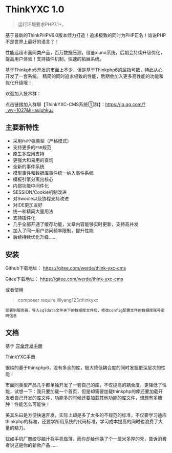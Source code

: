 ThinkYXC 1.0
===============

> 运行环境要求PHP7.1+。

基于最新的ThinkPHPV6.0版本倾力打造！追求极致的同时为PHP正名！谁说PHP不是世界上最好的语言？！

性能远超市面同类产品，百万数据压测，借鉴xiuno系统，后期会持续升级优化，提高用户体验！支持插件机制，快速的拓展系统。

基于Thinkphp5开发的市面上不少，但是基于Thinkphp6的屈指可数，特此从心开发了一套系统。 精简的同时追求极致的性能，后期会加入更多高性能的功能和优化升级哦！

欢迎加入技术群： 

点击链接加入群聊【ThinkYXC-CMS系统①群】：https://jq.qq.com/?_wv=1027&k=aujuhkuJ

## 主要新特性

* 采用`PHP7`强类型（严格模式）
* 支持更多的`PSR`规范
* 原生多应用支持
* 更强大和易用的查询
* 全新的事件系统
* 模型事件和数据库事件统一纳入事件系统
* 模板引擎分离出核心
* 内部功能中间件化
* SESSION/Cookie机制改进
* 对Swoole以及协程支持改进
* 对IDE更加友好
* 统一和精简大量用法
* 支持插件化
* 几乎全部开通了缓存功能，文章内容能够实时更新，支持高并发
* 加入了同一用户访问频率限制，提升性能
* 后续持续优化升级……

## 安装

Github下载地址：
https://gitee.com/werde/think-yxc-cms

Gitee下载地址：
https://gitee.com/werde/think-yxc-cms

或者使用

> composer require llllyang123/thinkyxc
~~~
部署到服务器，导入sqldata文件夹下的数据库文件后，修改config配置文件的数据库账号密码信息
~~~


## 文档
基于
[完全开发手册](https://www.kancloud.cn/manual/thinkphp6_0/content) 

[ThinkYXC手册](https://www.kancloud.cn/llllyang123/thinkyxc/1931980)

很纯的基于thinkphp6，没有多余的库，极大降低耦合度的同时发掘更深层次的性能！

市面同类型产品几乎都单独开发了一套自己的库，不仅提高的耦合度，更降低了性能，试想一下：我只要加载一个首页，但是却需要加载thinkphp的库还要加载开发者自己开发的库文件，功能多的时候还要加载其他功能的库文件，想想有多臃肿！性能怎么可能快！

美其名曰是方便快速开发，实际上却是多了太多的不规范的标准，不仅要学习适应thinkphp的标准，还要学所用系统的代码标准，学习成本提高的同时也浪费了大量的精力。

犹如手机厂商绞尽脑汁将手机做薄，而你却给他换了个一厘米多厚的壳，告诉消费者说这是你的新款产品……


